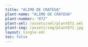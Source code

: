```yaml
---
title: "ALIMO DE CRATEUA"
plant-name: "ALIMO DE CRATEUA"
plant-number: "072"
plant-xml: /assets/xml/plant072.xml
plant-img: /assets/img/plant072.jpg
layout: single-xml
toc: false
---
```

